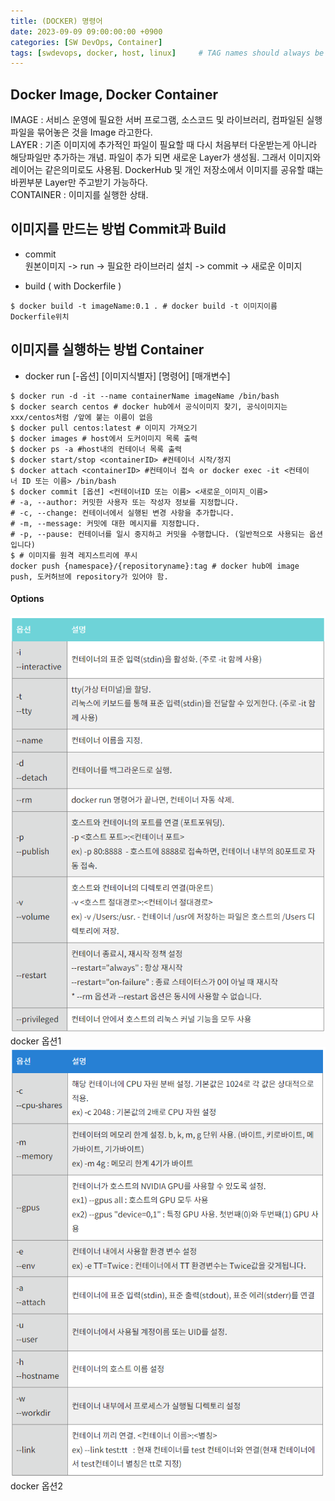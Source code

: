 ```yaml
---
title: (DOCKER) 명령어
date: 2023-09-09 09:00:00:00 +0900
categories: [SW DevOps, Container]
tags: [swdevops, docker, host, linux]     # TAG names should always be lowercase
--- 
```


## Docker Image, Docker Container
IMAGE : 서비스 운영에 필요한 서버 프로그램, 소스코드 및 라이브러리, 컴파일된 실행 파일을 묶어놓은 것을 Image 라고한다.<br/>
LAYER : 기존 이미지에 추가적인 파일이 필요할 때 다시 처음부터 다운받는게 아니라 해당파일만 추가하는 개념. 파일이 추가 되면 새로운 Layer가 생성됨. 그래서 이미지와 레이어는 같은의미로도 사용됨. DockerHub 및 개인 저장소에서 이미지를 공유할 떄는 바뀐부분 Layer만 주고받기 가능하다.<br/>
CONTAINER : 이미지를 실행한 상태.

## 이미지를 만드는 방법 Commit과 Build
- commit <br/>
원본이미지 -> run -> 필요한 라이브러리 설치 -> commit -> 새로운 이미지<br/>

- build ( with Dockerfile )

```shell
$ docker build -t imageName:0.1 . # docker build -t 이미지이름 Dockerfile위치
```

## 이미지를 실행하는 방법 Container
- docker run [-옵션] [이미지식별자] [명령어] [매개변수] <br/>

```shell
$ docker run -d -it --name containerName imageName /bin/bash 
$ docker search centos # docker hub에서 공식이미지 찾기, 공식이미지는 xxx/centos처럼 /앞에 붙는 이름이 없음
$ docker pull centos:latest # 이미지 가져오기
$ docker images # host에서 도커이미지 목록 출력
$ docker ps -a #host내의 컨테이너 목록 출력
$ docker start/stop <containerID> #컨테이너 시작/정지
$ docker attach <containerID> #컨테이너 접속 or docker exec -it <컨테이너 ID 또는 이름> /bin/bash
$ docker commit [옵션] <컨테이너ID 또는 이름> <새로운_이미지_이름> 
# -a, --author: 커밋한 사용자 또는 작성자 정보를 지정합니다.
# -c, --change: 컨테이너에서 실행된 변경 사항을 추가합니다.
# -m, --message: 커밋에 대한 메시지를 지정합니다.
# -p, --pause: 컨테이너를 일시 중지하고 커밋을 수행합니다. (일반적으로 사용되는 옵션입니다)
$ # 이미지를 원격 레지스트리에 푸시
docker push {namespace}/{repositoryname}:tag # docker hub에 image push, 도커허브에 repository가 있어야 함.
```
#### Options
<figure style="margin-left: auto; margin-right: auto; display: block;">
    <img src="/assets/img/dockerrunoption1.png" alt="dockerrunoption1"> <figcaption>docker 옵션1</figcaption>
    <img src="/assets/img/dockerrunoption2.png" alt="dockerrunoption2"><figcaption>docker 옵션2</figcaption>
</figure>
<br>
